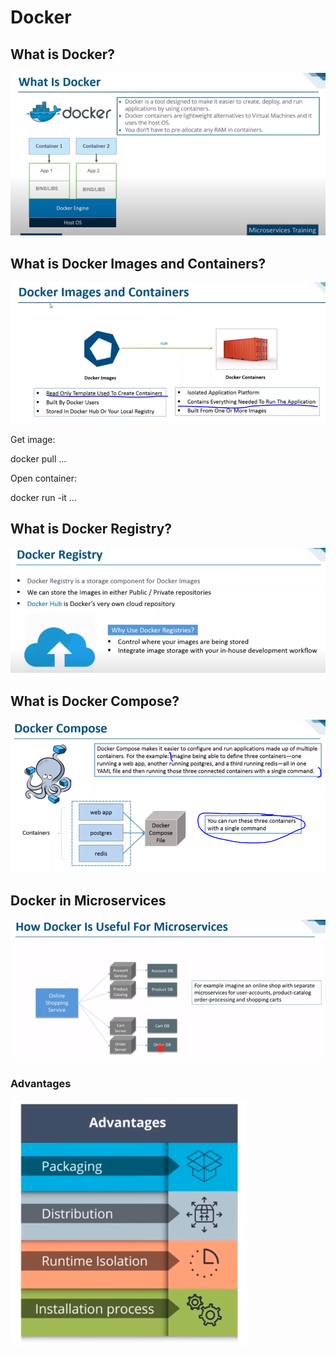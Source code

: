 # Docker

## What is Docker?

![](.gitbook/assets/image%20%2810%29.png)

## What is Docker Images and Containers?

![](.gitbook/assets/image%20%2816%29.png)

Get image:

docker pull ...

Open container:

docker run -it ...



## What is Docker Registry?



![](.gitbook/assets/image%20%282%29.png)

## What is Docker Compose?

![](.gitbook/assets/image%20%2817%29.png)

## Docker in Microservices

![](.gitbook/assets/image%20%285%29.png)

### Advantages

![](.gitbook/assets/image%20%283%29.png)





